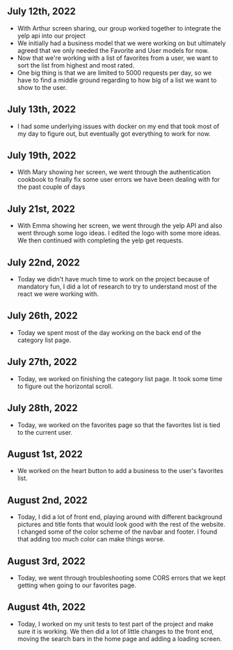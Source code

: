 ## July 12th, 2022
* With Arthur screen sharing, our group worked together to integrate the yelp api into our project
* We initially had a business model that we were working on but ultimately agreed that we only needed the Favorite and User models for now. 
* Now that we're working with a list of favorites from a user, we want to sort the list from highest and most rated.
* One big thing is that we are limited to 5000 requests per day, so we have to find a middle ground regarding to how big of a list we want to show to the user.

## July 13th, 2022
* I had some underlying issues with docker on my end that took most of my day to figure out, but eventually got everything to work for now. 

## July 19th, 2022
* With Mary showing her screen, we went through the authentication cookbook to finally fix some user errors we have been dealing with for the past couple of days


## July 21st, 2022
* With Emma showing her screen, we went through the yelp API and also went through some logo ideas. I edited the logo with some more ideas. We then continued with completing the yelp get requests.

## July 22nd, 2022
* Today we didn't have much time to work on the project because of mandatory fun, I did a lot of research to try to understand most of the react we were working with.

## July 26th, 2022
* Today we spent most of the day working on the back end of the category list page.

## July 27th, 2022
* Today, we worked on finishing the category list page. It took some time to figure out the horizontal scroll.

## July 28th, 2022
* Today, we worked on the favorites page so that the favorites list is tied to the current user.

## August 1st, 2022
* We worked on the heart button to add a business to the user's favorites list.

## August 2nd, 2022
* Today, I did a lot of front end, playing around with different background pictures and title fonts that would look good with the rest of the website. I changed some of the color scheme of the navbar and footer. I found that adding too much color can make things worse.

## August 3rd, 2022
* Today, we went through troubleshooting some CORS errors that we kept getting when going to our favorites page.

## August 4th, 2022
* Today, I worked on my unit tests to test part of the project and make sure it is working. We then did a lot of little changes to the front end, moving the search bars in the home page and adding a loading screen.
